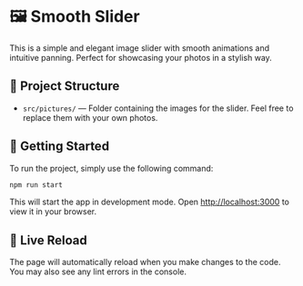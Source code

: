# 🖼️ Smooth Slider

This is a simple and elegant image slider with smooth animations and intuitive panning. Perfect for showcasing your photos in a stylish way.

## 📂 Project Structure

- `src/pictures/` — Folder containing the images for the slider. Feel free to replace them with your own photos.    

## 🚀 Getting Started

To run the project, simply use the following command:

```bash
npm run start
```

This will start the app in development mode. Open [http://localhost:3000](http://localhost:3000) to view it in your browser.

## 🔄 Live Reload

The page will automatically reload when you make changes to the code. You may also see any lint errors in the console.

